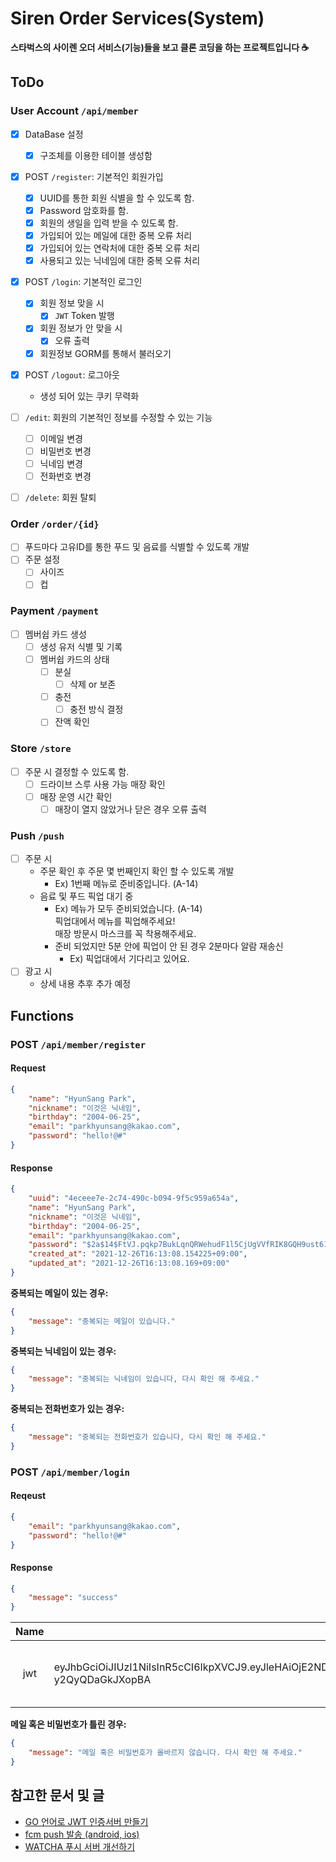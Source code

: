 # Siren Order Services(System)
**스타벅스의 사이렌 오더 서비스(기능)들을 보고 클론 코딩을 하는 프로젝트입니다 ☕️**

## ToDo
### User Account `/api/member`
- [X] DataBase 설정
    - [X] 구조체를 이용한 테이블 생성함
- [X] POST `/register`: 기본적인 회원가입
    - [X] UUID를 통한 회원 식별을 할 수 있도록 함.
    - [X] Password 암호화를 함.
    - [X] 회원의 생일을 입력 받을 수 있도록 함.
    - [X] 가입되어 있는 메일에 대한 중복 오류 처리
    - [X] 가입되어 있는 연락처에 대한 중복 오류 처리
    - [X] 사용되고 있는 닉네임에 대한 중복 오류 처리
- [X] POST `/login`: 기본적인 로그인
    - [X] 회원 정보 맞을 시 
        -  [X] `JWT` Token 발행
    - [X] 회원 정보가 안 맞을 시
        - [X] 오류 출력
    - [X] 회원정보 GORM를 통해서 불러오기
- [X] POST `/logout`: 로그아웃
    -  생성 되어 있는 쿠키 무력화
- [ ] `/edit`: 회원의 기본적인 정보를 수정할 수 있는 기능
    - [ ] 이메일 변경
    - [ ] 비밀번호 변경
    - [ ] 닉네임 변경
    - [ ] 전화번호 변경
- [ ] `/delete`: 회원 탈퇴


### Order `/order/{id}`
- [ ] 푸드마다 고유ID를 통한 푸드 및 음료를 식별할 수 있도록 개발
- [ ] 주문 설정
    - [ ] 사이즈
    - [ ] 컵

### Payment `/payment`
- [ ] 멤버쉽 카드 생성
    - [ ] 생성 유저 식별 및 기록
    - [ ] 멤버쉽 카드의 상태
        - [ ] 분실
            - [ ] 삭제 or 보존
        - [ ] 충전
            - [ ] 충전 방식 결정
        - [ ] 잔액 확인

### Store `/store`
- [ ] 주문 시 결정할 수 있도록 함.
    - [ ] 드라이브 스루 사용 가능 매장 확인
    - [ ] 매장 운영 시간 확인
        - [ ] 매장이 열지 않았거나 닫은 경우 오류 출력

### Push `/push`
- [ ] 주문 시
    - 주문 확인 후 주문 몇 번째인지 확인 할 수 있도록 개발
        - Ex) 1번째 메뉴로 준비중입니다. (A-14)
    - 음료 및 푸드 픽업 대기 중
        - Ex) 메뉴가 모두 준비되었습니다. (A-14)  
        픽업대에서 메뉴를 픽업해주세요!  
        매장 방문시 마스크를 꼭 착용해주세요.
        - 준비 되었지만 5분 안에 픽업이 안 된 경우 2분마다 알람 재송신
            - Ex) 픽업대에서 기다리고 있어요.
- [ ] 광고 시
    - 상세 내용 추후 추가 예정

## Functions
### POST `/api/member/register`
#### Request
```json
{
    "name": "HyunSang Park",
    "nickname": "이것은 닉네임",
    "birthday": "2004-06-25",
    "email": "parkhyunsang@kakao.com",
    "password": "hello!@#"
}
```

#### Response
```json
{
    "uuid": "4eceee7e-2c74-490c-b094-9f5c959a654a",
    "name": "HyunSang Park",
    "nickname": "이것은 닉네임",
    "birthday": "2004-06-25",
    "email": "parkhyunsang@kakao.com",
    "password": "$2a$14$FtVJ.pqkp7BukLqnQRWehudF1l5CjUgVVfRIK8GQH9ust61Jpe0sO",
    "created_at": "2021-12-26T16:13:08.154225+09:00",
    "updated_at": "2021-12-26T16:13:08.169+09:00"
}
```
**중복되는 메일이 있는 경우:**
```json
{
    "message": "중복되는 메일이 있습니다."
}
```
**중복되는 닉네임이 있는 경우:**
```json
{
    "message": "중복되는 닉네임이 있습니다, 다시 확인 해 주세요."
}
```
**중복되는 전화번호가 있는 경우:**
```json
{
    "message": "중복되는 전화번호가 있습니다, 다시 확인 해 주세요."
}
```

### POST `/api/member/login`
#### Reqeust
```json
{
    "email": "parkhyunsang@kakao.com",
    "password": "hello!@#"
}
```

#### Response
```json
{
    "message": "success"
}
```

| Name| Value|Domain| Path |Expires|
|:----------:|------------|:------------:|:------------:|:------------:|
|jwt|eyJhbGciOiJIUzI1NiIsInR5cCI6IkpXVCJ9.eyJleHAiOjE2NDA1OTIyNzIsImlzcyI6IjA1M2E0OTNmLWVhYjItNDExNC04ZmJkLWQwOTVkYWQxYmIyZCJ9.wdwZIbIGzlutmDpog1FYV0RX7aH-y2QyQDaGkJXopBA|localhost|/|Sun, 26 Dec 2021 09:04:32 GMT|

**메일 혹은 비밀번호가 틀린 경우:**
```json
{
    "message": "메일 혹은 비밀번호가 올바르지 않습니다. 다시 확인 해 주세요."
}
```

## 참고한 문서 및 글
- [GO 언어로 JWT 인증서버 만들기](https://covenant.tistory.com/203)
- [<go> fcm push 발송 (android, ios)](https://www.byfuls.com/programming/read?id=25)
- [WATCHA 푸시 서버 개선하기](https://medium.com/watcha/watcha-%ED%91%B8%EC%8B%9C-%EC%84%9C%EB%B2%84-%EA%B0%9C%EC%84%A0%ED%95%98%EA%B8%B0-56070b73c287)